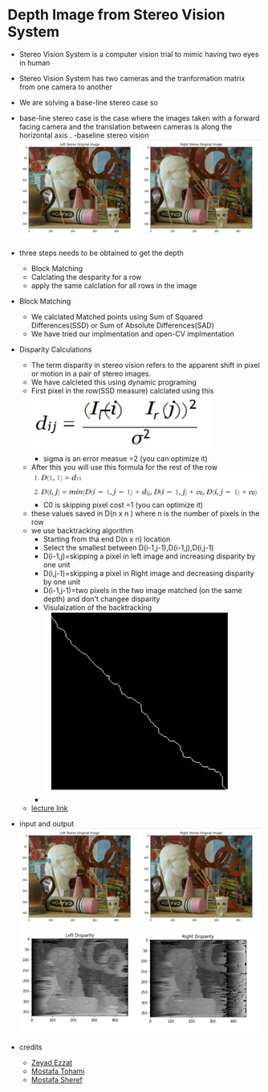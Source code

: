 
# Depth Image from Stereo Vision System

 - 	Stereo Vision System is a computer vision trial to mimic having two eyes in human
 - Stereo Vision System  has two cameras and the tranformation matrix from one camera to another 
 - We are solving a base-line stereo case so 
 - base-line stereo case is the case where the images taken with a forward facing camera and the translation between cameras is along the horizontal axis .
 -baseline stereo vision ![](images/stereo_vision.jpg)
 - three steps needs to be obtained to get the depth
	 - Block Matching 
	 - Calclating the desparity for a row 
	 - apply the same calclation for all rows in the image
 - Block Matching 
	 - We calclated Matched points using Sum of Squared Differences(SSD) or Sum of Absolute Differences(SAD)
	 - We have tried our implmentation and open-CV implmentation 
 - Disparity Calculations 
	 - The term disparity in stereo vision refers to the apparent shift in pixel or motion in a pair of stereo images.
	 - We have calcleted this using dynamic programing
	 - First pixel in the row(SSD measure) calclated using this![](images/dij.jpg)
		 - sigma is an error measue =2 (you can optimize it)
	 - After this you will use this formula for the rest of the row ![](images/Matrix.jpg)
		 - C0 is skipping pixel cost =1 (you can optimize it)
	 - these values saved in D(n x n ) where n is the number of pixels in the row
	 - we use backtracking algorithm 
		 - Starting from tha end D(n x n) location 
		 - Select the smallest between D(i-1,j-1),D(i-1,j),D(i,j-1)
		 - D(i-1,j)=skipping a pixel in left image and increasing disparity by one unit
		 - D(i,j-1)=skipping a pixel in Right image and decreasing disparity by one unit
		 -   D(i-1,j-1)=two pixels in the two image matched (on the same depth) and don't changee disparity
		 - Visulaization of the backtracking ![](images/backtracking_visualization.jpg)
		 - 
	 - [lecture link](https://web.yonsei.ac.kr/hgjung/Lectures/AUE859/6.%20Stereo%20Matching.pdf)
 - input and output![](images/stereo_vision.jpg)
 ![](images/Disparity.jpg)
 

- credits
	- [Zeyad Ezzat](https://github.com/zeyad3ezzat)
	- [Mostafa Tohami](https://github.com/tohamybasha)
	- [Mostafa Sheref](https://github.com/tohamybasha)





	
